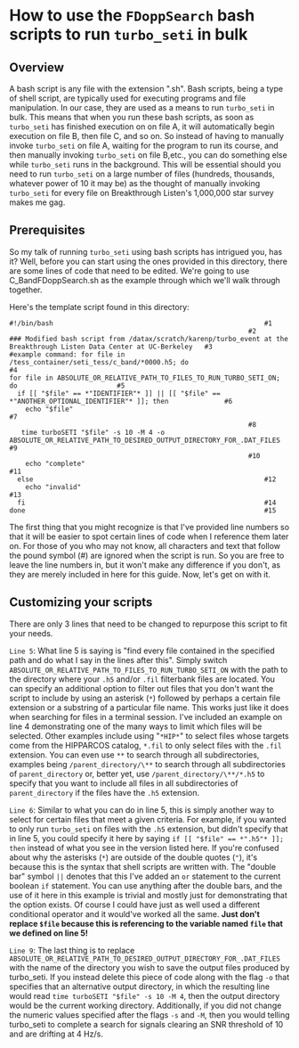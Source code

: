 # How to use the `FDoppSearch` bash scripts to run `turbo_seti` in bulk

## Overview

A bash script is any file with the extension ".sh".  Bash scripts, being a type of shell script, are typically used for executing programs and file manipulation.  In our case, they are used as a means to run `turbo_seti` in bulk.  This means that when you run these bash scripts, as soon as `turbo_seti` has finished execution on on file A, it will automatically begin execution on file B, then file C, and so on.  So instead of having to manually invoke `turbo_seti` on file A, waiting for the program to run its course, and then manually invoking `turbo_seti` on file B,etc., you can do something else while `turbo_seti` runs in the background.  This will be essential should you need to run `turbo_seti` on a large number of files (hundreds, thousands, whatever power of 10 it may be) as the thought of manually invoking `turbo_seti` for every file on Breakthrough Listen's 1,000,000 star survey makes me gag.

## Prerequisites

So my talk of running `turbo_seti` using bash scripts has intrigued you, has it?  Well, before you can start using the ones provided in this directory, there are some lines of code that need to be edited.  We're going to use C_BandFDoppSearch.sh as the example through which we'll walk through together.

Here's the template script found in this directory:
```
#!/bin/bash														#1
															#2
### Modified bash script from /datax/scratch/karenp/turbo_event at the Breakthrough Listen Data Center at UC-Berkeley	#3
#example command: for file in /tess_container/seti_tess/c_band/*0000.h5; do	       		    	   	       	#4
for file in ABSOLUTE_OR_RELATIVE_PATH_TO_FILES_TO_RUN_TURBO_SETI_ON; do							#5
  if [[ "$file" == *"IDENTIFIER"* ]] || [[ "$file" == *"ANOTHER_OPTIONAL_IDENTIFIER"* ]]; then				#6
    echo "$file"   		     	   	      			     	 					#7
															#8
   time turboSETI "$file" -s 10 -M 4 -o ABSOLUTE_OR_RELATIVE_PATH_TO_DESIRED_OUTPUT_DIRECTORY_FOR_.DAT_FILES		#9
															#10
    echo "complete"													#11
  else															#12
    echo "invalid"													#13
  fi															#14
done															#15
```


The first thing that you might recognize is that I've provided line numbers so that it will be easier to spot certain lines of code when I reference them later on.  For those of you who may not know, all characters and text that follow the pound symbol (#) are ignored when the script is run.  So you are free to leave the line numbers in, but it won't make any difference if you don't, as they are merely included in here for this guide.  Now, let's get on with it.

## Customizing your scripts

There are only 3 lines that need to be changed to repurpose this script to fit your needs.

`Line 5`:	What line 5 is saying is "find every file contained in the specified path and do what I say in the lines after this".  Simply switch `ABSOLUTE_OR_RELATIVE_PATH_TO_FILES_TO_RUN_TURBO_SETI_ON` with the path to the directory where your `.h5` and/or `.fil` filterbank files are located.  You can specify an additional option to filter out files that you don't want the script to include by using an asterisk (`*`) followed by perhaps a certain file extension or a substring of a particular file name.  This works just like it does when searching for files in a terminal session.  I've included an example on line 4 demonstrating one of the many ways to limit which files will be selected.  Other examples include using "`*HIP*`" to select files whose targets come from the HIPPARCOS catalog, `*.fil` to only select files with the `.fil` extension.  You can even use `**` to search through all subdirectories, examples being `/parent_directory/\**` to search through all subdirectories of `parent_directory` or, better yet, use `/parent_directory/\**/*.h5` to specify that you want to include all files in all subdirectories of `parent_directory` if the files have the `.h5` extension.

`Line 6`:	Similar to what you can do in line 5, this is simply another way to select for certain files that meet a given criteria.  For example, if you wanted to only run `turbo_seti` on files with the `.h5` extension, but didn't specify that in line 5, you could specify it here by saying `if [[ "$file" == *".h5"* ]]; then` instead of what you see in the version listed here.  If you're confused about why the asterisks (`*`) are outside of the double quotes (`"`), it's because this is the syntax that shell scripts are written with.  The "double bar" symbol `||` denotes that this I've added an `or` statement to the current boolean `if` statement.  You can use anything after the double bars, and the use of it here in this example is trivial and mostly just for demonstrating that the option exists.  Of course I could have just as well used a different conditional operator and it would've worked all the same.  **Just don't replace `$file` because this is referencing to the variable named `file` that we defined on line 5!**

`Line 9`:	  The last thing is to replace `ABSOLUTE_OR_RELATIVE_PATH_TO_DESIRED_OUTPUT_DIRECTORY_FOR_.DAT_FILES` with the name of the directory you wish to save the output files produced by turbo_seti.  If you instead delete this piece of code along with the flag `-o` that specifies that an alternative output directory, in which the resulting line would read `time turboSETI "$file" -s 10 -M 4`, then the output directory would be the current working directory.  Additionally, if you did not change the numeric values specified after the flags `-s` and `-M`, then you would telling turbo_seti to complete a search for signals clearing an SNR threshold of 10 and are drifting at 4 Hz/s.
